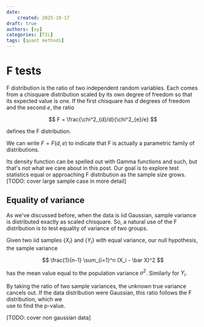 ```yaml
---
date:
    created: 2025-10-17
draft: true
authors: [xy]
categories: [TIL]
tags: [quant methods]
---
```


# F tests

F distribution is the ratio of two independent random variables. Each comes from a chisquare distribution
scaled by its own degree of freedom so that its expected value is one. If the first chisquare has $d$ degrees of freedom and the second $e$, the ratio 

$$
F = \frac{\chi^2_{d}/d}{\chi^2_{e}/e}
$$

defines the F distribution. 

We can write $F = F(d,e)$ to indicate that F is actually a parametric family of distributions. 

Its density function can be spelled out with Gamma functions and such, but that's not what 
we care about in this post. Our goal is to explore test statistics equal or approaching F distribution as the sample size grows. [TODO: cover large sample case in more detail]

## Equality of variance

As we've discussed before, when the data is iid Gaussian, sample variance is distributed exactly as 
scaled chisquare. So, a natural use of the F distribution is to test equality of variance of two groups. 

Given two iid samples $\{X_i\}$ and $\{Y_i\}$ with equal variance, our null hypothesis, the sample variance 

$$
\frac{1}{n-1} \sum_{i=1}^n (X_i - \bar X)^2 
$$

has the mean value equal to the population variance $\sigma^2$. Similarly for $Y_i$. 

By taking the ratio of two sample variances, the unknown true variance cancels out. 
If the data distribution were Gaussian, this ratio follows the F distribution, which we  
use to find the p-value.  

[TODO: cover non gaussian data]
